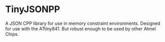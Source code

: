 # TinyJSONPP

A JSON CPP library for use in memory constraint environments. Designed for use with the ATtiny841. But robust enough to be used by other Atmel Chips.
